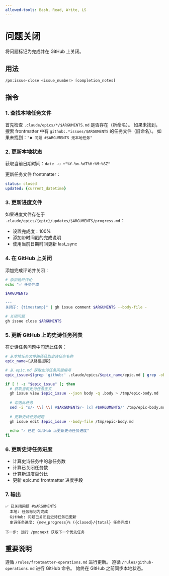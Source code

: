 ```yaml
---
allowed-tools: Bash, Read, Write, LS
---
```


# 问题关闭

将问题标记为完成并在 GitHub 上关闭。

## 用法
```
/pm:issue-close <issue_number> [completion_notes]
```

## 指令

### 1. 查找本地任务文件

首先检查 `.claude/epics/*/$ARGUMENTS.md` 是否存在（新命名）。
如果未找到，搜索 frontmatter 中有 `github:.*issues/$ARGUMENTS` 的任务文件（旧命名）。
如果未找到：`"❌ 问题 #$ARGUMENTS 无本地任务"`

### 2. 更新本地状态

获取当前日期时间：`date -u +"%Y-%m-%dT%H:%M:%SZ"`

更新任务文件 frontmatter：
```yaml
status: closed
updated: {current_datetime}
```

### 3. 更新进度文件

如果进度文件存在于 `.claude/epics/{epic}/updates/$ARGUMENTS/progress.md`：
- 设置完成度：100%
- 添加带时间戳的完成说明
- 使用当前日期时间更新 last_sync

### 4. 在 GitHub 上关闭

添加完成评论并关闭：
```bash
# 添加最终评论
echo "✅ 任务完成

$ARGUMENTS

---
关闭于: {timestamp}" | gh issue comment $ARGUMENTS --body-file -

# 关闭问题
gh issue close $ARGUMENTS
```

### 5. 更新 GitHub 上的史诗任务列表

在史诗任务问题中勾选此任务：

```bash
# 从本地任务文件路径获取史诗任务名称
epic_name={从路径提取}

# 从 epic.md 获取史诗任务问题编号
epic_issue=$(grep 'github:' .claude/epics/$epic_name/epic.md | grep -oE '[0-9]+$')

if [ ! -z "$epic_issue" ]; then
  # 获取当前史诗任务正文
  gh issue view $epic_issue --json body -q .body > /tmp/epic-body.md
  
  # 勾选此任务
  sed -i "s/- \\[ \\] #$ARGUMENTS/- [x] #$ARGUMENTS/" /tmp/epic-body.md
  
  # 更新史诗任务问题
  gh issue edit $epic_issue --body-file /tmp/epic-body.md
  
  echo "✓ 已在 GitHub 上更新史诗任务进度"
fi
```

### 6. 更新史诗任务进度

- 计算史诗任务中的总任务数
- 计算已关闭任务数
- 计算新进度百分比
- 更新 epic.md frontmatter 进度字段

### 7. 输出

```
✅ 已关闭问题 #$ARGUMENTS
  本地: 任务标记为完成
  GitHub: 问题已关闭且史诗任务已更新
  史诗任务进度: {new_progress}% ({closed}/{total} 任务完成)
  
下一步: 运行 /pm:next 获取下一个优先任务
```

## 重要说明

遵循 `/rules/frontmatter-operations.md` 进行更新。
遵循 `/rules/github-operations.md` 进行 GitHub 命令。
始终在 GitHub 之前同步本地状态。